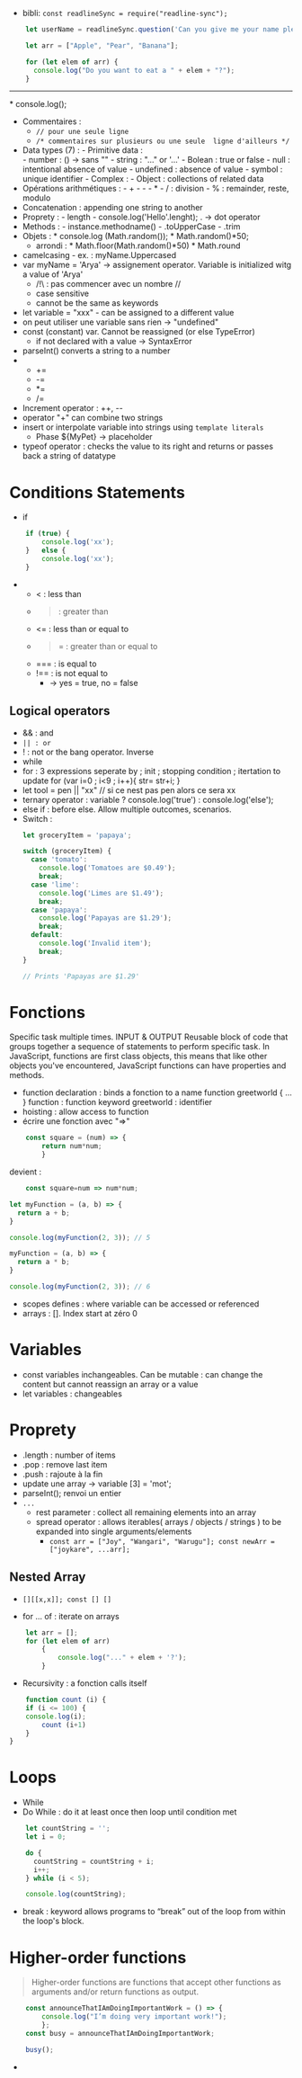 * bibli: `const readlineSync = require("readline-sync");`
```javascript
	let userName = readlineSync.question('Can you give me your name please?');

	let arr = ["Apple", "Pear", "Banana"];

	for (let elem of arr) {
	  console.log("Do you want to eat a " + elem + "?");
	}
```
<hr>
* console.log();

* Commentaires : 
	* `// pour une seule ligne `
	* `/* commentaires sur plusieurs ou une seule  ligne d'ailleurs */`
* Data types (7) : 
				- Primitive data : 	
									- number : () -> sans ""
									- string : "..." or '...'
									- Bolean : true or false
									- null : intentional absence of value
									- undefined : absence of value
									- symbol : unique identifier
				- Complex : 		- Object : collections of related data
* Opérations arithmétiques : 
							- +
							- -
							- *
							- / : division
							- % : remainder, reste, modulo
* Concatenation : appending one string to another
* Proprety : 
		- length
			- console.log('Hello'.lenght);
								 . -> dot operator
* Methods : 
			- instance.methodname()
			- .toUpperCase
			- .trim
* Objets : 
				* console.log (Math.random());
				* Math.random()\*50;
	* arrondi : 
				* Math.floor(Math.random()\*50)
				* Math.round
* camelcasing
		- ex. : myName.Uppercased
* var myName 	= 'Arya'
				-> assignement operator. Variable is initialized witg a value of 'Arya'
	* /!\ : pas commencer avec un nombre //
	* case sensitive
	* cannot be the same as keywords
* let variable = "xxx"
			 - can be assigned to a different value
* on peut utiliser une variable sans rien -> "undefined"
* const (constant) var. Cannot be reassigned (or else TypeError)
	- if not declared with a value -> SyntaxError
* parseInt() converts a string to a number
* 
	* +=
	* -=
	* \*=
	* /=
* Increment operator : ++, --
* operator "+" can combine two strings
* insert or interpolate variable into strings using `template literals`
	* Phase 	${MyPet}
				-> placeholder
* typeof operator : checks the value to its right and returns or passes back a string of datatype
# Conditions Statements

* if
```javascript
	if (true) {
		console.log('xx');
	}	else {
		console.log('xx');
	}
```
*	
	* < : less than
	* > : greater than
	* <= : less than or equal to
	* >= : greater than or equal to
	* === : is equal to
	* !== : is not equal to
		* -> yes = true, no = false
## Logical operators	
* && : and
* `|| : or`
* ! : not or the bang operator. Inverse
* while
* for : 3 expressions seperate by ;
	init ; stopping condition ; itertation to update
	for (var i=0 ; i<9 ; i++){
		str= str+i;
	}
* let tool = pen || "xx"
	// si ce nest pas pen alors ce sera xx
* ternary operator : variable ? console.log('true') : console.log('else');
* else if : before else. Allow multiple outcomes, scenarios.
* Switch : 
	```javascript
	let groceryItem = 'papaya';

	switch (groceryItem) {
	  case 'tomato':
	    console.log('Tomatoes are $0.49');
	    break;
	  case 'lime':
	    console.log('Limes are $1.49');
	    break;
	  case 'papaya':
	    console.log('Papayas are $1.29');
	    break;
	  default:
	    console.log('Invalid item');
	    break;
	}
	
	// Prints 'Papayas are $1.29'
	```
# Fonctions

Specific task multiple times. 
	INPUT & OUTPUT
Reusable block of code that groups together a sequence of statements to perform specific task.
In JavaScript, functions are first class objects, this means that like other objects you've encountered, JavaScript functions can have properties and methods. 
* function declaration : binds a fonction to a name
		function greetworld { ... }
			function : function keyword
			greetworld : identifier
* hoisting : allow access to function 
* écrire une fonction avec "=>"
```javascript	
	const square = (num) => {
		return num*num;
		}
```
devient :

```javascript	
	const square=num => num*num;
```
```javascript
let myFunction = (a, b) => {
  return a + b;
}

console.log(myFunction(2, 3)); // 5

myFunction = (a, b) => {
  return a * b;
}

console.log(myFunction(2, 3)); // 6
```
* scopes defines : where variable can be accessed or referenced
* arrays : []. Index start at zéro 0
# Variables
* const variables inchangeables. Can be mutable : can change the content but cannot reassign an array or a value
* let variables : changeables
# Proprety
* .length : number of items
* .pop : remove last item
* .push : rajoute à la fin
* update une array -> variable [3] = 'mot';
* parseInt(); renvoi un entier
* `...`
	* rest parameter : collect all remaining elements into an array
	* spread operator : allows iterables( arrays / objects / strings ) to be expanded into single arguments/elements
		* `const arr = ["Joy", "Wangari", "Warugu"]; const newArr = ["joykare", ...arr];`
## Nested Array
* `[][[x,x]]; const [] []`

* for ... of : iterate on arrays
```javascript	
	let arr = [];
	for (let elem of arr)
		{
			console.log("..." + elem + '?');
		}
```
* Recursivity : a fonction calls itself
```javascript	
	function count (i) {
	if (i <= 100) {
	console.log(i);
		count (i+1)
	}
}	
```
# Loops
* While
* Do While : do it at least once then loop until condition met
```javascript
	let countString = '';
	let i = 0;

	do {
	  countString = countString + i;
	  i++;
	} while (i < 5);

	console.log(countString);
```
* break : keyword allows programs to “break” out of the loop from within the loop's block.

# Higher-order functions
> Higher-order functions are functions that accept other functions as arguments and/or return functions as output.

```javascript
	const announceThatIAmDoingImportantWork = () => {
	    console.log("I’m doing very important work!");
		};
	const busy = announceThatIAmDoingImportantWork;

	busy();
```
* 

